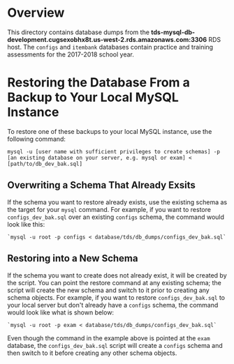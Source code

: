 # Overview
This directory contains database dumps from the **tds-mysql-db-development.cugsexobhx8t.us-west-2.rds.amazonaws.com:3306** RDS host.  The `configs` and `itembank` databases contain practice and training assessments for the 2017-2018 school year.

# Restoring the Database From a Backup to Your Local MySQL Instance
To restore one of these backups to your local MySQL instance, use the following command:

`mysql -u [user name with sufficient privileges to create schemas] -p [an existing database on your server, e.g. mysql or exam] < [path/to/db_dev_bak.sql]`

## Overwriting a Schema That Already Exsits
If the schema you want to restore already exists, use the existing schema as the target for your `mysql` command.  For example, if you want to restore `configs_dev_bak.sql` over an existing `configs` schema, the command would look like this:

    `mysql -u root -p configs < database/tds/db_dumps/configs_dev_bak.sql`

## Restoring into a New Schema
If the schema you want to create does not already exist, it will be created by the script.  You can point the restore command at any existing schema; the script will create the new schema and switch to it prior to creating any schema objects.  For example, if you want to restore `configs_dev_bak.sql` to your local server but don't already have a `configs` schema, the command would look like what is shown below:

    `mysql -u root -p exam < database/tds/db_dumps/configs_dev_bak.sql`

Even though the command in the example above is pointed at the `exam` database, the `configs_dev_bak.sql` script will create a `configs` schema and then switch to it before creating any other schema objects.
